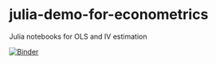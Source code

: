 # julia-demo-for-econometrics
Julia notebooks for OLS and IV estimation

[![Binder](https://mybinder.org/badge_logo.svg)](https://mybinder.org/v2/gh/juergenmeinecke/julia-demo-for-econometrics/master)
